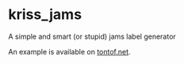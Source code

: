# kriss_jams
A simple and smart (or stupid) jams label generator

An example is available on [tontof.net](https://tontof.net/jams/).